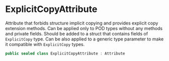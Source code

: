 # ExplicitCopyAttribute

Attribute that forbids structure implicit copying and provides explicit copy extension methods.
Can be applied only to POD types without any methods and private fields.
Should be added to a struct that contains fields of `ExplicitCopy` type.
Can be also applied to a generic type parameter to make it compatible with `ExplicitCopy` types.

```csharp
public sealed class ExplicitCopyAttribute : Attribute
```
